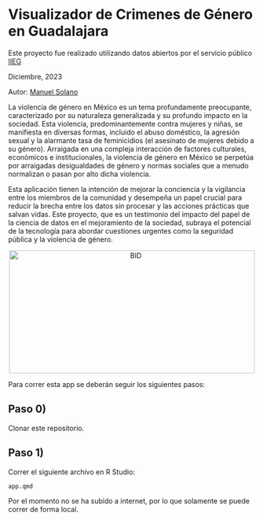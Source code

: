 # Visualizador de Crimenes de Género en Guadalajara

Este proyecto fue realizado utilizando datos abiertos por el servicio público [IIEG](https://iieg.gob.mx/plataforma_seguridad/#/home)

Diciembre, 2023

Autor: [Manuel Solano](https://github.com/manuelsolan-o)

La violencia de género en México es un tema profundamente preocupante, caracterizado por su naturaleza generalizada y su profundo impacto en la sociedad.  Esta violencia, predominantemente contra mujeres y niñas, se manifiesta en diversas formas, incluido el abuso doméstico, la agresión sexual y la alarmante tasa de feminicidios (el asesinato de mujeres debido a su género).  Arraigada en una compleja interacción de factores culturales, económicos e institucionales, la violencia de género en México se perpetúa por arraigadas desigualdades de género y normas sociales que a menudo normalizan o pasan por alto dicha violencia.

Esta aplicación tienen la intención de mejorar la conciencia y la vigilancia entre los miembros de la comunidad y desempeña un papel crucial para reducir la brecha entre los datos sin procesar y las acciones prácticas que salvan vidas.  Este proyecto, que es un testimonio del impacto del papel de la ciencia de datos en el mejoramiento de la sociedad, subraya el potencial de la tecnología para abordar cuestiones urgentes como la seguridad pública y la violencia de género.

 <p align="center">
<img src="media/crimeguf.gif" alt="BID" width="500" height="250"/>
</p>

Para correr esta app se deberán seguir los siguientes pasos:

## Paso 0)
Clonar este repositorio.

## Paso 1)
Correr el siguiente archivo en R Studio:

    app.qmd

Por el momento no se ha subido a internet, por lo que solamente se puede correr de forma local.
